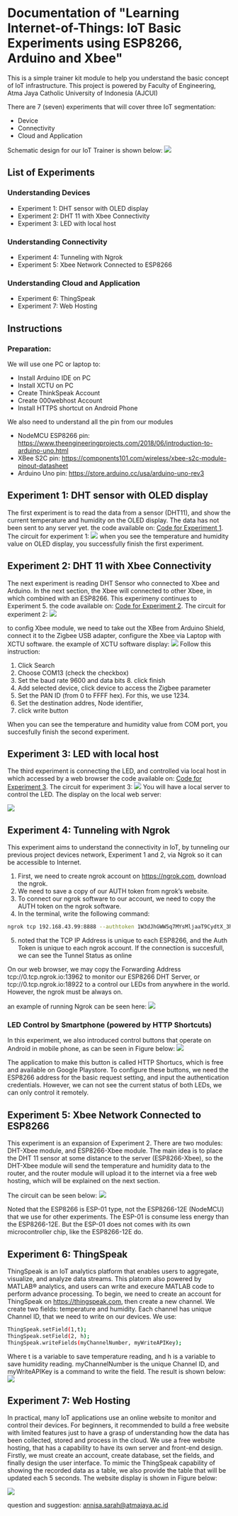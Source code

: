 
# Documentation of "Learning Internet-of-Things: IoT Basic Experiments using ESP8266, Arduino and Xbee"
This is a simple trainer kit module to help you understand the basic concept of IoT infrastructure. 
This project is powered by Faculty of Engineering, Atma Jaya Catholic University of Indonesia (AJCUI)

There are 7 (seven) experiments that will cover three IoT segmentation:
- Device
- Connectivity
- Cloud and Application

Schematic design for our IoT Trainer is shown below:
<a href="https://sites.google.com/view/telecom-uaj/home"><img src="https://user-images.githubusercontent.com/61287961/84870233-3f871380-b0a9-11ea-9936-90fbb5485c39.JPG"></a>


## List of Experiments

### Understanding Devices

- Experiment 1: DHT sensor with OLED display
- Experiment 2: DHT 11 with Xbee Connectivity
- Experiment 3: LED with local host


### Understanding Connectivity 

- Experiment 4: Tunneling with Ngrok
- Experiment 5: Xbee Network Connected to ESP8266


### Understanding Cloud and Application

- Experiment 6: ThingSpeak
- Experiment 7: Web Hosting

## Instructions 

### Preparation:
We will use one PC or laptop to:
- Install Arduino IDE on PC
- Install XCTU on PC
- Create ThinkSpeak Account
- Create 000webhost Account
- Install HTTPS shortcut on Android Phone

We also need to understand all the pin from our modules
- NodeMCU ESP8266 pin: https://www.theengineeringprojects.com/2018/06/introduction-to-arduino-uno.html
- XBee S2C pin: https://components101.com/wireless/xbee-s2c-module-pinout-datasheet
- Arduino Uno pin: https://store.arduino.cc/usa/arduino-uno-rev3


## Experiment 1: DHT sensor with OLED display

The first experiment is to read the data from a sensor (DHT11), and show the current temperature and humidity on the OLED display. The data has not been sent to any server yet.
the code available on: <a href="https://github.com/annisasarah/iot-trainer-module-2019/blob/master/DHT_OLED/DHT_OLED.ino">Code for Experiment 1</a>.
The circuit for experiment 1:
<a href="https://sites.google.com/view/telecom-uaj/home"><img src="https://raw.githubusercontent.com/annisasarah/iot-trainer-module-2019/master/doc_files/Experiment%201.JPG"></a>
when you see the temperature and humidity value on OLED display, you successfully finish the first experiment.

## Experiment 2: DHT 11 with Xbee Connectivity

The next experiment is reading DHT Sensor who connected to Xbee and Arduino. In the next section, the Xbee will connected to other Xbee, in which combined with an ESP8266. This experimeny continues to Experiment 5.
the code available on: <a href="https://github.com/annisasarah/iot-trainer-module-2019/blob/master/xbee_end/xbee_end.ino">Code for Experiment 2</a>.
The circuit for experiment 2:
<a href="https://sites.google.com/view/telecom-uaj/home"><img src="https://raw.githubusercontent.com/annisasarah/iot-trainer-module-2019/master/doc_files/Experiment%202.JPG"></a>

to config Xbee module, we need to take out the XBee from Arduino Shield, connect it to the Zigbee USB adapter, configure the Xbee via Laptop with XCTU software.
the example of XCTU software display:
<a href=""><img src="https://raw.githubusercontent.com/annisasarah/iot-trainer-module-2019/master/doc_files/product%20family%20dan%20firmware%20version%20zigbee.png"></a>
Follow this instruction: 
1. Click Search 
2. Choose COM13 (check the checkbox) 
3. Set the baud rate 9600 and data bits 8. click finish 
4. Add selected device, click device to access the Zigbee parameter
5. Set the PAN ID (from 0 to FFFF hex). For this, we use 1234.
6. Set the destination addres, Node identifier, 
7. click write button

When you can see the temperature and humidity value from COM port, you succesfully finish the second experiment.


## Experiment 3: LED with local host

The third experiment is connecting the LED, and controlled via local host in which accessed by a web browser
the code available on: <a href="https://github.com/annisasarah/iot-trainer-module-2019/blob/master/web_server_led/web_server_led.ino">Code for Experiment 3</a>.
The circuit for experiment 3:
<a href=""><img src="https://raw.githubusercontent.com/annisasarah/iot-trainer-module-2019/master/doc_files/Experiment%203.JPG"></a>
You will have a local server to control the LED. The display on the local web server:

<a href=""><img src="https://raw.githubusercontent.com/annisasarah/iot-trainer-module-2019/master/doc_files/photo6167784092205165310.jpg"></a>



## Experiment 4: Tunneling with Ngrok

This experiment aims to understand the connectivity in IoT, by tunneling our previous project devices network, Experiment 1 and 2, via Ngrok so it can be accessible to Internet. 
1. First, we need to create ngrok account on https://ngrok.com, download the ngrok. 
2. We need to save a copy of our AUTH token from ngrok’s website. 
3. To connect our ngrok software to our account, we need to copy the AUTH token on the ngrok software. 
4. In the terminal, write the following command:
```sh
ngrok tcp 192.168.43.99:8888 --authtoken 1W3dJhGWW5q7MYsMljaaT9CydtX_3hRTjErX1xWjqB7AW1qpj
```
5. noted that the TCP IP Address is unique to each ESP8266, and the Auth Token is unique to each ngrok account. If the connection is succesfull, we can see the Tunnel Status as online

On our web browser, we may copy the Forwarding Address tcp://0.tcp.ngrok.io:13962 to monitor our ESP8266 DHT Server, or   tcp://0.tcp.ngrok.io:18922 to a control our LEDs from anywhere in the world. However, the ngrok must be always on.

an example of running Ngrok can be seen here:
<a href=""><img src="https://raw.githubusercontent.com/annisasarah/iot-trainer-module-2019/master/doc_files/ngrokexample.JPG"></a>

### LED Control by Smartphone (powered by HTTP Shortcuts)

In this experiment, we also introduced control buttons that operate on Android in mobile phone, as can be seen in Figure below:
<a href=""><img src="https://raw.githubusercontent.com/annisasarah/iot-trainer-module-2019/master/doc_files/WhatsApp%20Image%202020-01-07%20at%2014.14.24__.jpeg"></a>

The application to make this button is called HTTP Shortucs, which is free and available on Google Playstore. To configure these buttons, we need the ESP8266 address for the basic request setting, and input the authentication credentials. However, we can not see the current status of both LEDs, we can only control it remotely.

## Experiment 5: Xbee Network Connected to ESP8266

This experiment is an expansion of Experiment 2. There are two modules: DHT-Xbee module, and ESP8266-Xbee module. The main idea is to place the DHT 11 sensor at some distance to the server (ESP8266-Xbee), so the DHT-Xbee module will send the temperature and humidity data to the router, and the router module will upload it to the internet via a free web hosting, which will be explained on the next section.

The circuit can be seen below:
<a href=""><img src="https://raw.githubusercontent.com/annisasarah/iot-trainer-module-2019/master/doc_files/Experiment%205.JPG"></a>

Noted that the ESP8266 is ESP-01 type, not the ESP8266-12E (NodeMCU) that we use for other experiments. The ESP-01 is consume less energy than the ESP8266-12E. But the ESP-01 does not comes with its own microcontroller chip, like the ESP8266-12E do.


## Experiment 6: ThingSpeak
ThingSpeak is an IoT analytics platform that enables users to aggregate, visualize, and analyze data streams. This platorm also powered by MATLAB® analytics, and users can write and execure MATLAB code to perform advance processing. To begin, we need to create an account for ThingSpeak on https://thingspeak.com, then create a new channel. We create two fields: temperature and humidity. Each channel has unique Channel ID, that we need to write on our devices. We use:
```sh
ThingSpeak.setField(1,t);
ThingSpeak.setField(2, h);
ThingSpeak.writeFields(myChannelNumber, myWriteAPIKey);
```
Where t is a variable to save temperature reading, and h is a variable to save humidity reading. myChannelNumber is the unique Channel ID, and myWriteAPIKey is a command to write the field. The result is shown below:
<a href=""><img src="https://github.com/annisasarah/iot-trainer-module-2019/blob/master/doc_files/ThingSpeak.JPG"></a>



## Experiment 7: Web Hosting
In practical, many IoT applications use an online website to monitor and control their devices. For beginners, it recommended to build a free website with limited features just to have a grasp of understanding how the data has been collected, stored and process in the cloud. We use a free website hosting, that has a capability to have its own server and front-end design. Firstly, we must create an account, create database, set the fields, and finally design the user interface. To mimic the ThingSpeak capability of showing the recorded data as a table, we also provide the table that will be updated each 5 seconds. The website display is shown in Figure below:

<a href=""><img src="https://raw.githubusercontent.com/annisasarah/iot-trainer-module-2019/master/doc_files/webhosting(1).jpg"></a>


question and suggestion:
annisa.sarah@atmajaya.ac.id


